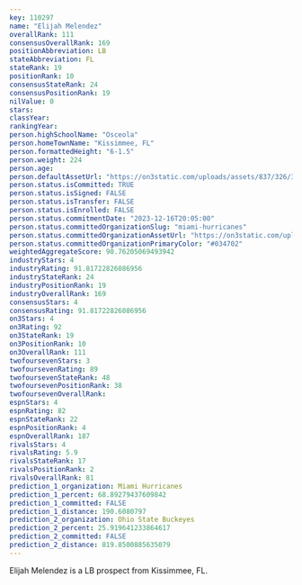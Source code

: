 ```yaml
---
key: 110297
name: "Elijah Melendez"
overallRank: 111
consensusOverallRank: 169
positionAbbreviation: LB
stateAbbreviation: FL
stateRank: 19
positionRank: 10
consensusStateRank: 24
consensusPositionRank: 19
nilValue: 0
stars: 
classYear: 
rankingYear: 
person.highSchoolName: "Osceola"
person.homeTownName: "Kissimmee, FL"
person.formattedHeight: "6-1.5"
person.weight: 224
person.age: 
person.defaultAssetUrl: "https://on3static.com/uploads/assets/837/326/326837.jpeg"
person.status.isCommitted: TRUE
person.status.isSigned: FALSE
person.status.isTransfer: FALSE
person.status.isEnrolled: FALSE
person.status.commitmentDate: "2023-12-16T20:05:00"
person.status.committedOrganizationSlug: "miami-hurricanes"
person.status.committedOrganizationAssetUrl: "https://on3static.com/uploads/assets/81/146/146081.svg"
person.status.committedOrganizationPrimaryColor: "#034702"
weightedAggregateScore: 90.76205069493942
industryStars: 4
industryRating: 91.81722826086956
industryStateRank: 24
industryPositionRank: 19
industryOverallRank: 169
consensusStars: 4
consensusRating: 91.81722826086956
on3Stars: 4
on3Rating: 92
on3StateRank: 19
on3PositionRank: 10
on3OverallRank: 111
twofoursevenStars: 3
twofoursevenRating: 89
twofoursevenStateRank: 48
twofoursevenPositionRank: 38
twofoursevenOverallRank: 
espnStars: 4
espnRating: 82
espnStateRank: 22
espnPositionRank: 4
espnOverallRank: 187
rivalsStars: 4
rivalsRating: 5.9
rivalsStateRank: 17
rivalsPositionRank: 2
rivalsOverallRank: 81
prediction_1_organization: Miami Hurricanes
prediction_1_percent: 68.89279437609842
prediction_1_committed: FALSE
prediction_1_distance: 190.6080797
prediction_2_organization: Ohio State Buckeyes
prediction_2_percent: 25.919641233864617
prediction_2_committed: FALSE
prediction_2_distance: 819.8500885635079
---
```

Elijah Melendez is a LB prospect from Kissimmee, FL.